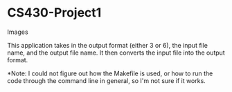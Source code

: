 # CS430-Project1
Images

This application takes in the output format (either 3 or 6), the input file name, and the output file name. It then converts the input file into the output format. 

*Note: I could not figure out how the Makefile is used, or how to run the code through the command line in general, so I'm not sure if it works.
